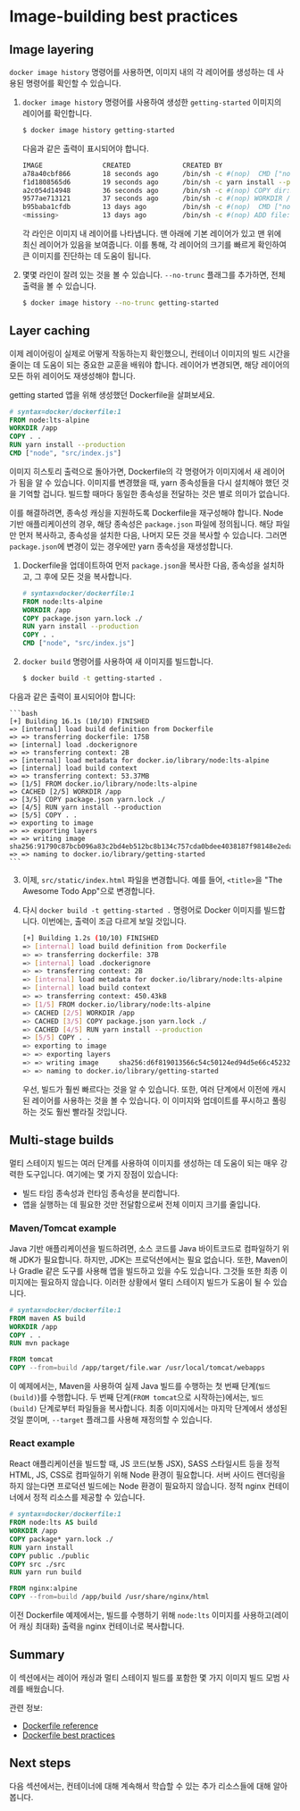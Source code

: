 # Image-building best practices

## Image layering

`docker image history` 명령어를 사용하면, 이미지 내의 각 레이어를 생성하는 데 사용된 명령어를 확인할 수 있습니다.

1. `docker image history` 명령어를 사용하여 생성한 `getting-started` 이미지의 레이어를 확인합니다.

   ```bash
   $ docker image history getting-started
   ```

   다음과 같은 출력이 표시되어야 합니다.

   ```bash
   IMAGE               CREATED             CREATED BY                                      SIZE                COMMENT
   a78a40cbf866        18 seconds ago      /bin/sh -c #(nop)  CMD ["node" "src/index.j…    0B
   f1d1808565d6        19 seconds ago      /bin/sh -c yarn install --production            85.4MB
   a2c054d14948        36 seconds ago      /bin/sh -c #(nop) COPY dir:5dc710ad87c789593…   198kB
   9577ae713121        37 seconds ago      /bin/sh -c #(nop) WORKDIR /app                  0B
   b95baba1cfdb        13 days ago         /bin/sh -c #(nop)  CMD ["node"]                 0B
   <missing>           13 days ago         /bin/sh -c #(nop) ADD file:e69d441d729412d24…   5.59MB
   ```

   각 라인은 이미지 내 레이어를 나타냅니다. 맨 아래에 기본 레이어가 있고 맨 위에 최신 레이어가 있음을 보여줍니다. 이를 통해, 각 레이어의 크기를 빠르게 확인하여 큰 이미지를 진단하는 데 도움이 됩니다.

2. 몇몇 라인이 잘려 있는 것을 볼 수 있습니다. `--no-trunc` 플래그를 추가하면, 전체 출력을 볼 수 있습니다.

   ```bash
   $ docker image history --no-trunc getting-started
   ```

## Layer caching

이제 레이어링이 실제로 어떻게 작동하는지 확인했으니, 컨테이너 이미지의 빌드 시간을 줄이는 데 도움이 되는 중요한 교훈을 배워야 합니다. 레이어가 변경되면, 해당 레이어의 모든 하위 레이어도 재생성해야 합니다.

getting started 앱을 위해 생성했던 Dockerfile을 살펴보세요.

```dockerfile
# syntax=docker/dockerfile:1
FROM node:lts-alpine
WORKDIR /app
COPY . .
RUN yarn install --production
CMD ["node", "src/index.js"]
```

이미지 히스토리 출력으로 돌아가면, Dockerfile의 각 명령어가 이미지에서 새 레이어가 됨을 알 수 있습니다. 이미지를 변경했을 때, yarn 종속성들을 다시 설치해야 했던 것을 기억할 겁니다. 빌드할 때마다 동일한 종속성을 전달하는 것은 별로 의미가 없습니다.

이를 해결하려면, 종속성 캐싱을 지원하도록 Dockerfile을 재구성해야 합니다. Node 기반 애플리케이션의 경우, 해당 종속성은 `package.json` 파일에 정의됩니다. 해당 파일만 먼저 복사하고, 종속성을 설치한 다음, 나머지 모든 것을 복사할 수 있습니다. 그러면 `package.json`에 변경이 있는 경우에만 yarn 종속성을 재생성합니다.

1. Dockerfile을 업데이트하여 먼저 `package.json`을 복사한 다음, 종속성을 설치하고, 그 후에 모든 것을 복사합니다.

   ```dockerfile
   # syntax=docker/dockerfile:1
   FROM node:lts-alpine
   WORKDIR /app
   COPY package.json yarn.lock ./
   RUN yarn install --production
   COPY . .
   CMD ["node", "src/index.js"]
   ```

2. `docker build` 명령어를 사용하여 새 이미지를 빌드합니다.

   ```bash
   $ docker build -t getting-started .
   ```

다음과 같은 출력이 표시되어야 합니다:

    ```bash
    [+] Building 16.1s (10/10) FINISHED
    => [internal] load build definition from Dockerfile
    => => transferring dockerfile: 175B
    => [internal] load .dockerignore
    => => transferring context: 2B
    => [internal] load metadata for docker.io/library/node:lts-alpine
    => [internal] load build context
    => => transferring context: 53.37MB
    => [1/5] FROM docker.io/library/node:lts-alpine
    => CACHED [2/5] WORKDIR /app
    => [3/5] COPY package.json yarn.lock ./
    => [4/5] RUN yarn install --production
    => [5/5] COPY . .
    => exporting to image
    => => exporting layers
    => => writing image     sha256:91790c87bcb096a83c2bd4eb512bc8b134c757cda0bdee4038187f98148e2eda
    => => naming to docker.io/library/getting-started
    ```

3. 이제, `src/static/index.html` 파일을 변경합니다. 예를 들어, `<title>`을 "The Awesome Todo App"으로 변경합니다.

4. 다시 `docker build -t getting-started .` 명령어로 Docker 이미지를 빌드합니다. 이번에는, 출력이 조금 다르게 보일 것입니다.

   ```bash
   [+] Building 1.2s (10/10) FINISHED
   => [internal] load build definition from Dockerfile
   => => transferring dockerfile: 37B
   => [internal] load .dockerignore
   => => transferring context: 2B
   => [internal] load metadata for docker.io/library/node:lts-alpine
   => [internal] load build context
   => => transferring context: 450.43kB
   => [1/5] FROM docker.io/library/node:lts-alpine
   => CACHED [2/5] WORKDIR /app
   => CACHED [3/5] COPY package.json yarn.lock ./
   => CACHED [4/5] RUN yarn install --production
   => [5/5] COPY . .
   => exporting to image
   => => exporting layers
   => => writing image     sha256:d6f819013566c54c50124ed94d5e66c452325327217f4f04399b45f94e37d25
   => => naming to docker.io/library/getting-started
   ```

   우선, 빌드가 훨씬 빠르다는 것을 알 수 있습니다. 또한, 여러 단계에서 이전에 캐시된 레이어를 사용하는 것을 볼 수 있습니다. 이 이미지와 업데이트를 푸시하고 풀링하는 것도 훨씬 빨라질 것입니다.

## Multi-stage builds

멀티 스테이지 빌드는 여러 단계를 사용하여 이미지를 생성하는 데 도움이 되는 매우 강력한 도구입니다. 여기에는 몇 가지 장점이 있습니다:

- 빌드 타임 종속성과 런타임 종속성을 분리합니다.
- 앱을 실행하는 데 필요한 것만 전달함으로써 전체 이미지 크기를 줄입니다.

### Maven/Tomcat example

Java 기반 애플리케이션을 빌드하려면, 소스 코드를 Java 바이트코드로 컴파일하기 위해 JDK가 필요합니다. 하지만, JDK는 프로덕션에서는 필요 없습니다. 또한, Maven이나 Gradle 같은 도구를 사용해 앱을 빌드하고 있을 수도 있습니다. 그것들 또한 최종 이미지에는 필요하지 않습니다. 이러한 상황에서 멀티 스테이지 빌드가 도움이 될 수 있습니다.

```dockerfile
# syntax=docker/dockerfile:1
FROM maven AS build
WORKDIR /app
COPY . .
RUN mvn package

FROM tomcat
COPY --from=build /app/target/file.war /usr/local/tomcat/webapps
```

이 예제에서는, Maven을 사용하여 실제 Java 빌드를 수행하는 첫 번째 단계(`빌드(build)`)를 수행합니다. 두 번째 단계(`FROM tomcat`으로 시작하는)에서는, `빌드(build)` 단계로부터 파일들을 복사합니다. 최종 이미지에서는 마지막 단계에서 생성된 것일 뿐이며, `--target` 플래그를 사용해 재정의할 수 있습니다.

### React example

React 애플리케이션을 빌드할 때, JS 코드(보통 JSX), SASS 스타일시트 등을 정적 HTML, JS, CSS로 컴파일하기 위해 Node 환경이 필요합니다. 서버 사이드 렌더링을 하지 않는다면 프로덕션 빌드에는 Node 환경이 필요하지 않습니다. 정적 nginx 컨테이너에서 정적 리소스를 제공할 수 있습니다.

```dockerfile
# syntax=docker/dockerfile:1
FROM node:lts AS build
WORKDIR /app
COPY package* yarn.lock ./
RUN yarn install
COPY public ./public
COPY src ./src
RUN yarn run build

FROM nginx:alpine
COPY --from=build /app/build /usr/share/nginx/html
```

이전 Dockerfile 예제에서는, 빌드를 수행하기 위해 `node:lts` 이미지를 사용하고(레이어 캐싱 최대화) 출력을 nginx 컨테이너로 복사합니다.

## Summary

이 섹션에서는 레이어 캐싱과 멀티 스테이지 빌드를 포함한 몇 가지 이미지 빌드 모범 사례를 배웠습니다.

관련 정보:

- [Dockerfile reference](https://docs.docker.com/reference/dockerfile/)
- [Dockerfile best practices](https://docs.docker.com/build/building/best-practices/)

## Next steps

다음 섹션에서는, 컨테이너에 대해 계속해서 학습할 수 있는 추가 리소스들에 대해 알아봅니다.

<button-component href="/#/get-started/workshop/10_what_next" title="What next" />